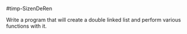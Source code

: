 #timp-SizenDeRen

Write a program that will create a double linked list and perform various functions with it.
